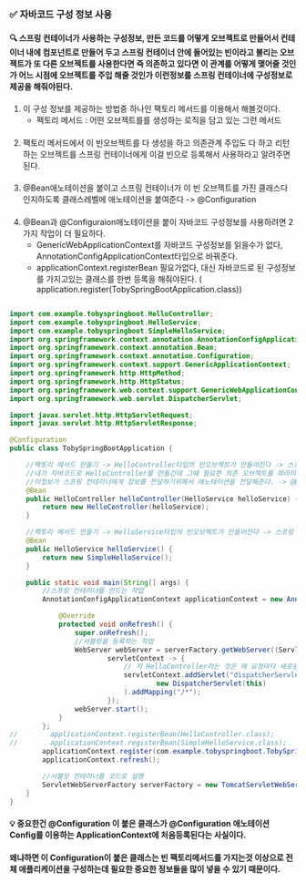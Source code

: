 ### ✅ 자바코드 구성 정보 사용

#### 🔍 스프링 컨테이너가 사용하는 구성정보, 만든 코드를 어떻게 오브젝트로 만들어서 컨테이너 내에 컴포넌트로 만들어 두고 스프링 컨테이너 안에 들어있는 빈이라고 불리는 오브젝트가 또 다른 오브젝트를 사용한다면 즉 의존하고 있다면 이 관계를 어떻게 맺어줄 것인가 어느 시점에 오브젝트를 주입 해줄 것인가 이런정보를 스프링 컨테이너에 구성정보로 제공을 해줘야된다.
####
1. 이 구성 정보를 제공하는 방법중 하나인 팩토리 메서드를 이용해서 해볼것이다.
    - 팩토리 메서드 : 어떤 오브젝트를를 생성하는 로직을 담고 있는 그런 메서드
####
2. 팩토리 메서드에서 이 빈오브젝트를 다 생성을 하고 의존관계 주입도 다 하고 리턴 하는 오브젝트를 스프링 컨테이너에게 이걸 빈으로 등록해서 사용하라고 알려주면된다.
####
3. @Bean애노테이션을 붙이고 스프링 컨테이너가 이 빈 오브젝트를 가진 클래스다 인지하도록 클래스레벨에 애노테이션을 붙여준다 -> @Configuration
####
4. @Bean과 @Configuraion애노테이션을 붙이 자바코드 구성정보를 사용하려면 2가지 작업이 더 필요하다.
   - GenericWebApplicationContext를 자바코드 구성정보를 읽을수가 없다, AnnotationConfigApplicationContext타입으로 바꿔준다.
   -  applicationContext.registerBean 필요가없다, 대신 자바코드로 된 구성정보를 가지고있는 클래스를 한번 등록을 해줘야된다. ( application.register(TobySpringBootApplication.class))

```java

import com.example.tobyspringboot.HelloController;
import com.example.tobyspringboot.HelloService;
import com.example.tobyspringboot.SimpleHelloService;
import org.springframework.context.annotation.AnnotationConfigApplicationContext;
import org.springframework.context.annotation.Bean;
import org.springframework.context.annotation.Configuration;
import org.springframework.context.support.GenericApplicationContext;
import org.springframework.http.HttpMethod;
import org.springframework.http.HttpStatus;
import org.springframework.web.context.support.GenericWebApplicationContext;
import org.springframework.web.servlet.DispatcherServlet;

import javax.servlet.http.HttpServletRequest;
import javax.servlet.http.HttpServletResponse;

@Configuration
public class TobySpringBootApplication {

    //팩토리 메서드 만들기 -> HelloController타입의 빈오브젝트가 만들어진다 -> 스프링 컨테이너가 사용하겠다
    //내가 자바코드로 HelloController를 만들건데 그떄 필요한 의존 오브젝트를 파라미터로 넘겨줘하면된다.
    //이정보가 스프링 컨테이너에게 정보를 전달하기위해서 애노테이션을 전달해준다. -> @Bean
    @Bean
    public HelloController helloController(HelloService helloService) {
        return new HelloController(helloService);
    }

    //팩토리 메서드 만들기 -> HelloService타입의 빈오브젝트가 만들어진다 -> 스프링 컨테이너가 사용하겠다
    @Bean
    public HelloService helloService() {
        return new SimpleHelloService();
    }

    public static void main(String[] args) {
        //스프링 컨테이너를 만드는 작업
        AnnotationConfigApplicationContext applicationContext = new AnnotationConfigApplicationContext() {

            @Override
            protected void onRefresh() {
                super.onRefresh();
                //서블릿을 등록하는 작업
                WebServer webServer = serverFactory.getWebServer((ServletContextInitializer)
                        servletContext -> {
                            // 저 HelloController라는 것은 매 요청마다 새로운 인스턴스를 만들 필요가 없다 계속 재사용해도된다.
                            servletContext.addServlet("dispatcherServlet",
                                    new DispatcherServlet(this)
                            ).addMapping("/*");
                        });
                webServer.start();
            }
        };
//        applicationContext.registerBean(HelloController.class);
//        applicationContext.registerBean(SimpleHelloService.class);
        applicationContext.register(com.example.tobyspringboot.TobySpringBootApplication.class);
        applicationContext.refresh();

        //서블릿 컨테이너를 코드로 실행
        ServletWebServerFactory serverFactory = new TomcatServletWebServerFactory();
    }
}
``` 

#### 💡 중요한건 @Configuration 이 붙은 클래스가 @Configuration 애노테이션 Config를 이용하는 ApplicationContext에 처음등록된다는 사실이다.
####  왜냐하면 이 Configuration이 붙은 클래스는 빈 팩토리메서드를 가지는것 이상으로 전체 애플리케이션을 구성하는데 필요한 중요한 정보들을 많이 넣을 수 있기 때문이다.